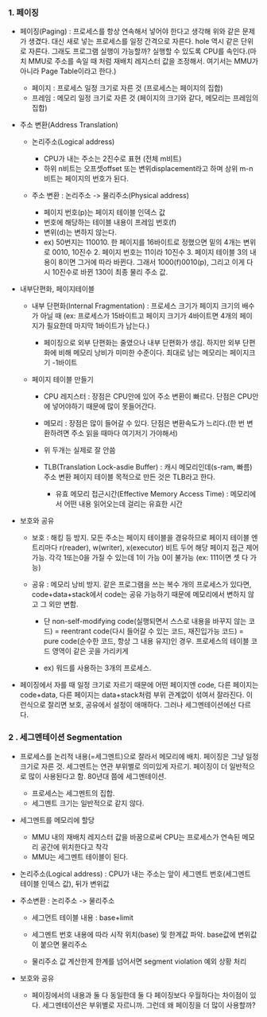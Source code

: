 ### 1. 페이징

- 페이징(Paging) : 프로세스를 항상 연속해서 넣어야 한다고 생각해 위와 같은 문제가 생겼다. 대신 새로 넣는 프로세스를 일정 간격으로 자른다. hole 역시 같은 단위로 자른다. 그래도 프로그램 실행이 가능할까? 실행할 수 있도록 CPU를 속인다.(마치 MMU로 주소를 속일 때 처럼 재배치 레지스터 값을 조정해서. 여기서는 MMU가 아니라 Page Table이라고 한다.)

  - 페이지 : 프로세스 일정 크기로 자른 것 (프로세스는 페이지의 집합)
  - 프레임 : 메모리 일정 크기로 자른 것 (페이지의 크기와 같다, 메모리는 프레임의 집합)

  

- 주소 변환(Address Translation)

  - 논리주소(Logical address)

    - CPU가 내는 주소는 2진수로 표현 (전체 m비트)
    - 하위 n비트는 오프셋offset 또는 변위displacement라고 하며 상위 m-n비트는 페이지의 번호가 된다.

  - 주소 변환 : 논리주소 -> 물리주소(Physical address)

    - 페이지 번호(p)는 페이지 테이블 인덱스 값
    - 번호에 해당하는 테이블 내용이 프레임 번호(f)
    - 변위(d)는 변하지 않는다.
    - ex) 50번지는 110010. 한 페이지를 16바이트로 정했으면 밑의 4개는 변위로 0010, 10진수 2. 페이지 번호는 11이라 10진수 3. 페이지 테이블 3의 내용이 8이면 그거에 따라 바뀐다. 그래서 1000(f)0010(p), 그리고 이게 다시 10진수로 바뀐 130이 최종 물리 주소 값.

    

- 내부단편화, 페이지테이블

  - 내부 단편화(Internal Fragmentation) : 프로세스 크기가 페이지 크기의 배수가 아닐 때 (ex: 프로세스가 15바이트고 페이지 크기가 4바이트면 4개의 페이지가 필요한데 마지막 1바이트가 남는다.) 

    - 페이징으로 외부 단편화는 줄였으나 내부 단편화가 생김. 하지만 외부 단편화에 비해 메모리 낭비가 미미한 수준이다. 최대로 남는 메모리는 페이지크기 -1바이트

  - 페이지 테이블 만들기

    - CPU 레지스터 : 장점은 CPU안에 있어 주소 변환이 빠르다. 단점은 CPU안에 넣어야하기 때문에 많이 못들어간다.

    - 메모리 : 장점은 많이 들어갈 수 있다. 단점은 변환속도가 느리다.(한 번 변환하려면 주소 읽을 때마다 여기저기 가야해서)

    - 위 두개는 실제로 잘 안씀

    - TLB(Translation Lock-asdie Buffer) : 캐시 메모리인데(s-ram, 빠름) 주소 변환 페이지 테이블 목적으로 만든 것은 TLB라고 한다. 

      - 유효 메모리 접근시간(Effective Memory Access Time) : 메모리에서 어떤 내용 읽어오는데 걸리는 유효한 시간

      

- 보호와 공유

  - 보호 : 해킹 등 방지. 모든 주소는 페이지 테이블을 경유하므로 페이지 테이블 엔트리마다 r(reader), w(writer), x(executor) 비트 두어 해당 페이지 접근 제어 가능. 각각 1또는0을 가질 수 있는데 1이 가능 0이 불가능 (ex: 111이면 셋 다 가능)

  - 공유 : 메모리 낭비 방지. 같은 프로그램을 쓰는 복수 개의 프로세스가 있다면, code+data+stack에서 code는 공유 가능하기 때문에 메모리에서 변하지 않고 그 외만 변함. 

    - 단 non-self-modifying code(실행되면서 스스로 내용을 바꾸지 않는 코드) = reentrant code(다시 들어갈 수 있는 코드, 재진입가능 코드) = pure code(순수한 코드, 항상 그 내용 유지)인 경우. 프로세스의 테이블 코드 영역이 같은 곳을 가리키게

    - ex) 워드를 사용하는 3개의 프로세스.

- 페이징에서 자를 때 일정 크기로 자르기 때문에 어떤 페이지엔 code, 다른 페이지는 code+data, 다른 페이지는 data+stack처럼 부위 관계없이 섞여서 잘라진다. 이런식으로 잘리면 보호, 공유에서 설정이 애매하다. 그러나 세그멘테이션에선 다르다.



### 2 . 세그멘테이션 Segmentation

- 프로세스를 논리적 내용(=세그멘트)으로 잘라서 메모리에 배치. 페이징은 그냥 일정 크기로 자른 것. 세그멘트는 연관 부위별로 의미있게 자르기. 페이징이 더 일반적으로 많이 사용된다고 함. 80년대 쯤에 세그멘테이션.

  - 프로세스는 세그멘트의 집합. 
  - 세그멘트 크기는 일반적으로 같지 않다.

- 세그멘트를 메모리에 할당

  - MMU 내의 재배치 레지스터 값을 바꿈으로써 CPU는 프로세스가 연속된 메모리 공간에 위치한다고 착각
  - MMU는 세그멘트 테이블이 된다.

- 논리주소(Logical address) : CPU가 내는 주소는 앞이 세그멘트 번호(세그멘트 테이블 인덱스 값), 뒤가 변위값

- 주소변환 : 논리주소 -> 물리주소

  - 세그먼트 테이블 내용 : base+limit

  - 세그멘트 번호 내용에 따라 시작 위치(base) 및 한계값 파악. base값에 변위값이 붙으면 물리주소
  - 물리주소 값 계산한게 한계를 넘어서면 segment violation 예외 상황 처리

- 보호와 공유

  - 페이징에서의 내용과 둘 다 동일한데 둘 다 페이징보다 우월하다는 차이점이 있다. 세그멘테이션은 부위별로 자르니까. 그런데 왜 페이징을 더 많이 사용할까?



